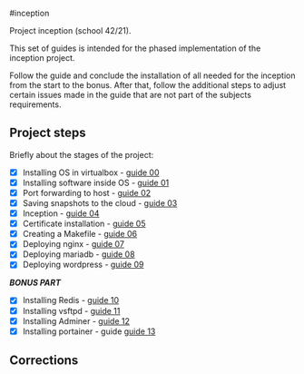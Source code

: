 #inception

Project inception (school 42/21).

This set of guides is intended for the phased implementation of the inception project.

Follow the guide and conclude the installation of all needed for the inception from the start to the bonus.
After that, follow the additional steps to adjust certain issues made in the guide that 
are not part of the subjects requirements.

## Project steps

Briefly about the stages of the project:

- [X] Installing OS in virtualbox - [guide 00](https://github.com/Bakr-1/inceptionVm-guide "Installing OS in virtualbox")
- [X] Installing software inside OS - [guide 01](https://github.com/codesshaman/inception/blob/main/01_INSTALL_SOFT.md "Installing software inside OS")
- [X] Port forwarding to host - [guide 02](https://github.com/codesshaman/inception/blob/main/02_PORTS_FORWARDING.md "Port forwarding to host")
- [X] Saving snapshots to the cloud - [guide 03](https://github.com/codesshaman/inception/blob/main/03_CLOUD_STORAGE.md "Saving snapshots to the cloud")
- [X] Inception - [guide 04](https://github.com/codesshaman/inception/blob/main/04_FIRST_SETTINGS.md "Inception")
- [X] Certificate installation - [guide 05](https://github.com/codesshaman/inception/blob/main/05_INSTALL_CERTIFICATE.md "Certificate installation")
- [X] Creating a Makefile - [guide 06](https://github.com/codesshaman/inception/blob/main/06_MAKEFILE_CREATION.md "Creating a Makefile")
- [X] Deploying nginx - [guide 07](https://github.com/codesshaman/inception/blob/main/07_DOCKER_NGINX.md "Deploying nginx")
- [X] Deploying mariadb - [guide 08](https://github.com/codesshaman/inception/blob/main/08_DOCKER_MARIADB.md "Deploying mariadb")
- [X] Deploying wordpress - [guide 09](https://github.com/codesshaman/inception/blob/main/09_DOCKER_WORDPRESS.md "Deploying wordpress")

***BONUS PART***

- [X] Installing Redis - [guide 10](https://github.com/codesshaman/inception/blob/main/10_WORDPRESS_REDIS.md "Installing Redis")
- [X] Installing vsftpd - [guide 11](https://github.com/codesshaman/inception/blob/main/11_VSFTPD_SERVER.md "Installing vsftpd")
- [X] Installing Adminer - [guide 12](https://github.com/codesshaman/inception/blob/main/12_INSTALL_ADMINER.md "Installing Adminler")
- [X] Installing portainer - guide [guide 13](https://github.com/codesshaman/inception/blob/main/13_PORTAINER_INSTALL.md "Installing portainer")

## Corrections
